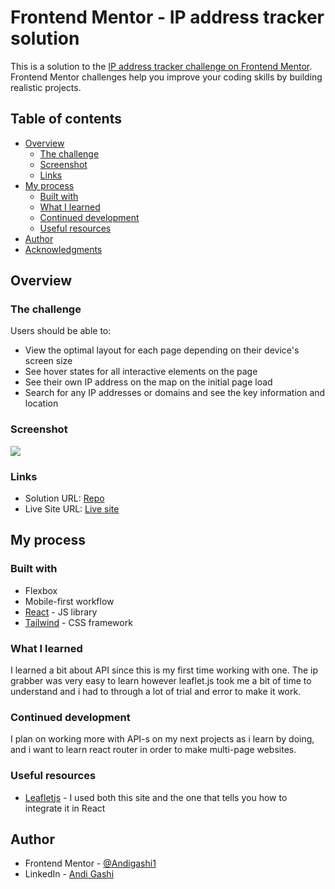 # Frontend Mentor - IP address tracker solution

This is a solution to the [IP address tracker challenge on Frontend Mentor](https://www.frontendmentor.io/challenges/ip-address-tracker-I8-0yYAH0). Frontend Mentor challenges help you improve your coding skills by building realistic projects. 

## Table of contents

- [Overview](#overview)
  - [The challenge](#the-challenge)
  - [Screenshot](#screenshot)
  - [Links](#links)
- [My process](#my-process)
  - [Built with](#built-with)
  - [What I learned](#what-i-learned)
  - [Continued development](#continued-development)
  - [Useful resources](#useful-resources)
- [Author](#author)
- [Acknowledgments](#acknowledgments)

## Overview

### The challenge

Users should be able to:

- View the optimal layout for each page depending on their device's screen size
- See hover states for all interactive elements on the page
- See their own IP address on the map on the initial page load
- Search for any IP addresses or domains and see the key information and location

### Screenshot

![](./assets/images/screenshot.png)

### Links

- Solution URL: [Repo](https://github.com/Andigashi1/ipTracker)
- Live Site URL: [Live site](https://ip-tracker-eta-two.vercel.app/)

## My process

### Built with

- Flexbox
- Mobile-first workflow
- [React](https://reactjs.org/) - JS library
- [Tailwind](https://tailwindcss.com/) - CSS framework

### What I learned

I learned a bit about API since this is my first time working with one. The ip grabber was very easy to learn however leaflet.js took me a bit of time to understand and i had to through a lot of trial and error to make it work.

### Continued development

I plan on working more with API-s on my next projects as i learn by doing, and i want to learn react router in order to make multi-page websites.

### Useful resources

- [Leafletjs](https://leafletjs.com/) - I used both this site and the one that tells you how to integrate it in React

## Author

- Frontend Mentor - [@Andigashi1](https://www.frontendmentor.io/profile/Andigashi1)
- LinkedIn - [Andi Gashi](https://www.linkedin.com/in/andi-gashi2004)